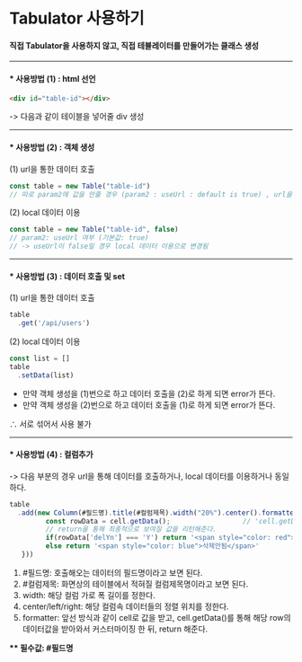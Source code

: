 # Tabulator 사용하기

#### 직접 Tabulator을 사용하지 않고, 직접 테뷸레이터를 만들어가는 클래스 생성

----

#### * 사용방법 (1) : html 선언

```html
<div id="table-id"></div>
```
-> 다음과 같이 테이블을 넣어줄 div 생성

---

#### * 사용방법 (2) : 객체 생성

(1) url을 통한 데이터 호출

```js
const table = new Table("table-id")
// 따로 param2에 값을 안줄 경우 (param2 : useUrl : default is true) , url을 통한 직접 데이터 호출
```

(2) local 데이터 이용
```js
const table = new Table("table-id", false)
// param2: useUrl 여부 (기본값: true)
// -> useUrl이 false일 경우 local 데이터 이용으로 변경됨
```

---

#### * 사용방법 (3) : 데이터 호출 및 set

(1) url을 통한 데이터 호출

```js
table
  .get('/api/users')
```

(2) local 데이터 이용

```js
const list = []
table
  .setData(list)
```

* 만약 객체 생성을 (1)번으로 하고 데이터 호출을 (2)로 하게 되면 error가 뜬다.
*  만약 객체 생성을 (2)번으로 하고 데이터 호출을 (1)로 하게 되면 error가 뜬다.

∴ 서로 섞어서 사용 불가

---

#### * 사용방법 (4) : 컬럼추가

-> 다음 부분의 경우 url을 통해 데이터를 호출하거나, local 데이터를 이용하거나 동일하다.

```js
table
  .add(new Column(#필드명).title(#컬럼제목).width("20%").center().formatter(function(cell) {
         const rowData = cell.getData();                  // 'cell.getData()'를 통해 해당 row 데이터를 가져온다.
         // return을 통해 최종적으로 보여질 값을 리턴해준다.
         if(rowData['delYn'] === 'Y') return '<span style="color: red">삭제됨</span>'
         else return '<span style="color: blue">삭제안됨</span>' 
   }))
```

1.  #필드명: 호출해오는 데이터의 필드명이라고 보면 된다.
2.  #컬럼제목: 화면상의 테이블에서 적혀질 컬럼제목명이라고 보면 된다.
3.  width: 해당 컬럼 가로 폭 길이를 정한다.
4.  center/left/right: 해당 컬럼속 데이터들의 정렬 위치를 정한다.
5.  formatter: 앞선 방식과 같이 cell로 값을 받고, cell.getData()를 통해 해당 row의 데이터값을 받아와서 커스터마이징 한 뒤, return 해준다.
 
__** 필수값: #필드명__
